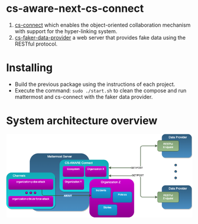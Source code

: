# cs-aware-next-cs-connect

1. [cs-connect](https://github.com/CS-AWARE-NEXT/cs-aware-next-cs-connect/tree/main/cs-connect) which enables the object-oriented collaboration mechanism with support for the hyper-linking system.
1. [cs-faker-data-provider](https://github.com/CS-AWARE-NEXT/cs-aware-next-cs-connect/tree/main/cs-faker-data-provider) a web server that provides fake data using the RESTful protocol.

# Installing
- Build the previous package using the instructions of each project.
- Execute the command: `sudo ./start.sh` to clean the compose and run mattermost and cs-connect with the faker data provider.

# System architecture overview
![architecture](https://github.com/CS-AWARE-NEXT/cs-aware-next-cs-connect/raw/main/assets/architecture_overview.png)
